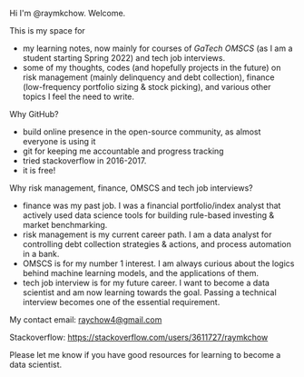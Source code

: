 Hi I'm @raymkchow. Welcome. 

This is my space for 
- my learning notes, now mainly for courses of *GaTech OMSCS* (as I am a student starting Spring 2022) and tech job interviews.
- some of my thoughts, codes (and hopefully projects in the future) on risk management (mainly delinquency and debt collection), finance (low-frequency portfolio sizing & stock picking), and various other topics I feel the need to write.


Why GitHub?
- build online presence in the open-source community, as almost everyone is using it
- git for keeping me accountable and progress tracking
- tried stackoverflow in 2016-2017.
- it is free!


Why risk management, finance, OMSCS and tech job interviews?
- finance was my past job. I was a financial portfolio/index analyst that actively used data science tools for building rule-based investing & market benchmarking.
- risk management is my current career path. I am a data analyst for controlling debt collection strategies & actions, and process automation in a bank.
- OMSCS is for my number 1 interest. I am always curious about the logics behind machine learning models, and the applications of them.
- tech job interview is for my future career. I want to become a data scientist and am now learning towards the goal. Passing a technical interview becomes one of the essential requirement.


My contact email:
raychow4@gmail.com

Stackoverflow:
https://stackoverflow.com/users/3611727/raymkchow


Please let me know if you have good resources for learning to become a data scientist.
